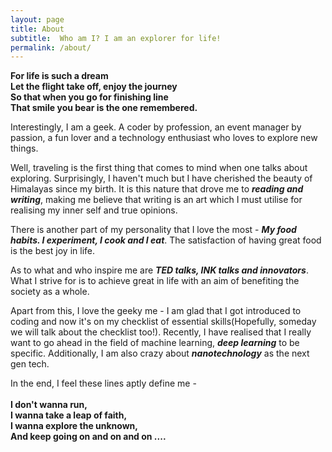 ```yaml
---
layout: page
title: About
subtitle:  Who am I? I am an explorer for life!
permalink: /about/
---
```


**For life is such a dream** <br>
**Let the flight take off, enjoy the journey** <br>
**So that when you go for finishing line** <br>
**That smile you bear is the one remembered.** <br>

Interestingly, I am a geek. A coder by profession, an event manager by passion, a fun lover and a technology enthusiast who loves to explore new things. 

Well, traveling is the first thing that comes to mind when one talks about exploring. Surprisingly, I haven't much but I have cherished the beauty of Himalayas since my birth. It is this nature that drove me to ***reading and writing***, making me believe that writing is an art which I must utilise for realising my inner self and true opinions. 

There is another part of my personality that I love the most - ***My food habits. I experiment, I cook and I eat***. The satisfaction of having great food is the best joy in life.

As to what and who inspire me are ***TED talks, INK talks and innovators***. What I strive for is to achieve great in life with an aim of benefiting the society as a whole. 

Apart from this, I love the geeky me - I am glad that I got introduced to coding and now it's on my checklist of essential skills(Hopefully, someday we will talk about the checklist too!). Recently, I have realised that I really want to go ahead in the field of machine learning, ***deep learning*** to be specific. Additionally, I am also crazy about ***nanotechnology*** as the next gen tech.

In the end, I feel these lines aptly define me -  <br> <br>
**I don't wanna run,** <br>
**I wanna take a leap of faith,**  <br>
**I wanna explore the unknown,**  <br>
**And keep going on and on and on ....**  <br>